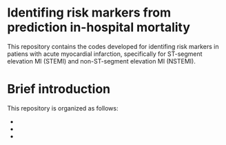 # Identifing risk markers from prediction in-hospital mortality

This repository contains the codes developed for identifing risk markers in patiens with acute myocardial infarction, specifically for ST-segment elevation MI (STEMI) and non-ST-segment elevation MI (NSTEMI).


# Brief introduction

This repository is organized as follows:

* 
*
*



